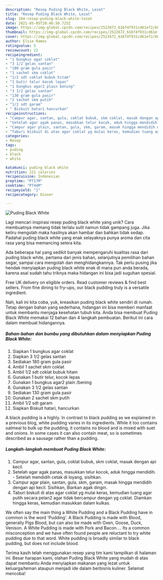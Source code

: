 ```yaml
---
description: "Resep Puding Black White, Lezat"
title: "Resep Puding Black White, Lezat"
slug: 164-resep-puding-black-white-lezat
date: 2021-05-05T20:46:50.725Z
image: https://img-global.cpcdn.com/recipes/2522672_616f4f931cd61ef2/680x482cq70/puding-black-white-foto-resep-utama.jpg
thumbnail: https://img-global.cpcdn.com/recipes/2522672_616f4f931cd61ef2/680x482cq70/puding-black-white-foto-resep-utama.jpg
cover: https://img-global.cpcdn.com/recipes/2522672_616f4f931cd61ef2/680x482cq70/puding-black-white-foto-resep-utama.jpg
author: Elsie Ramos
ratingvalue: 5
reviewcount: 12
recipeingredient:
- "1 bungkus agar coklat"
- "3 1/2 gelas santan"
- "180 gram gula pasir"
- "1 sachet skm coklat"
- "1/2 sdt coklat bubuk hitam"
- "1 butir telur kocok lepas"
- "1 bungkus agar2 plain bening"
- "3 1/2 gelas santan"
- "130 gram gula pasir"
- "2 sachet skm putih"
- "1/2 sdt garam"
- " Biskuit hatari hancurkan"
recipeinstructions:
- "Campur agar, santan, gula, coklat bubuk, skm coklat, masak dengan api kecil."
- "Setelah agar agak panas, masukkan telur kocok, aduk hingga mendidih.  Setelah mendidih cetak di loyang, sisihkan."
- "Campur agar plain, santan, gula, skm, garam, masak hingga mendidih dengan api kecil. Sisihkan, Biarkan agak dingin."
- "Taburi biskuit di atas agar coklat yg mulai keras, kemudian tuang agar putih secara pelan2 agar tidak bercampur dengan yg coklat.  Diamkan hingga keras, kemudian masukkan dalam kulkas."
categories:
- Resep
tags:
- puding
- black
- white

katakunci: puding black white 
nutrition: 221 calories
recipecuisine: Indonesian
preptime: "PT17M"
cooktime: "PT44M"
recipeyield: "1"
recipecategory: Dinner

---
```



![Puding Black White](https://img-global.cpcdn.com/recipes/2522672_616f4f931cd61ef2/680x482cq70/puding-black-white-foto-resep-utama.jpg)

Lagi mencari inspirasi resep puding black white yang unik? Cara membuatnya memang tidak terlalu sulit namun tidak gampang juga. Jika keliru mengolah maka hasilnya akan hambar dan bahkan tidak sedap. Padahal puding black white yang enak selayaknya punya aroma dan cita rasa yang bisa memancing selera kita.

Ada beberapa hal yang sedikit banyak mempengaruhi kualitas rasa dari puding black white, pertama dari jenis bahan, selanjutnya pemilihan bahan segar, sampai cara mengolah dan menghidangkannya. Tak perlu pusing jika hendak menyiapkan puding black white enak di mana pun anda berada, karena asal sudah tahu triknya maka hidangan ini bisa jadi suguhan spesial.

Free UK delivery on eligible orders. Read customer reviews &amp; find best sellers. From fine dining to fry-ups, our black pudding truly is a versatile ingredient.


Nah, kali ini kita coba, yuk, kreasikan puding black white sendiri di rumah. Tetap dengan bahan yang sederhana, hidangan ini bisa memberi manfaat untuk membantu menjaga kesehatan tubuh kita. Anda bisa membuat Puding Black White memakai 12 bahan dan 4 langkah pembuatan. Berikut ini cara dalam membuat hidangannya.

<!--inarticleads1-->

##### Bahan-bahan dan bumbu yang dibutuhkan dalam menyiapkan Puding Black White:

1. Siapkan 1 bungkus agar coklat
1. Siapkan 3 1/2 gelas santan
1. Sediakan 180 gram gula pasir
1. Ambil 1 sachet skm coklat
1. Ambil 1/2 sdt coklat bubuk hitam
1. Gunakan 1 butir telur, kocok lepas
1. Gunakan 1 bungkus agar2 plain /bening
1. Gunakan 3 1/2 gelas santan
1. Sediakan 130 gram gula pasir
1. Gunakan 2 sachet skm putih
1. Ambil 1/2 sdt garam
1. Siapkan  Biskuit hatari, hancurkan


A black pudding is a highly. In contrast to black pudding as we explained in a previous blog, white pudding varies in its ingredients. While it too contains oatmeal to bulk up the pudding, it contains no blood and is mixed with suet and onions. In some cases it can also contain meat, so is sometimes described as a sausage rather than a pudding. 

<!--inarticleads2-->

##### Langkah-langkah membuat Puding Black White:

1. Campur agar, santan, gula, coklat bubuk, skm coklat, masak dengan api kecil.
1. Setelah agar agak panas, masukkan telur kocok, aduk hingga mendidih.  - Setelah mendidih cetak di loyang, sisihkan.
1. Campur agar plain, santan, gula, skm, garam, masak hingga mendidih dengan api kecil. Sisihkan, Biarkan agak dingin.
1. Taburi biskuit di atas agar coklat yg mulai keras, kemudian tuang agar putih secara pelan2 agar tidak bercampur dengan yg coklat.  Diamkan hingga keras, kemudian masukkan dalam kulkas.


We often say the main thing a White Pudding and a Black Pudding have in common is the word &#39;Pudding&#39;. A Black Pudding is made with Blood, generally Pigs Blood, but can also be made with Oxen, Goose, Duck, Venison. A White Pudding is made with Pork and Bacon…. Its a common misconception and we have often found people are reluctant to try white pudding due to that word. White pudding is broadly similar to black pudding, but does not include blood. 

Terima kasih telah menggunakan resep yang tim kami tampilkan di halaman ini. Besar harapan kami, olahan Puding Black White yang mudah di atas dapat membantu Anda menyiapkan makanan yang lezat untuk keluarga/teman ataupun menjadi ide dalam berbisnis kuliner. Selamat mencoba!
